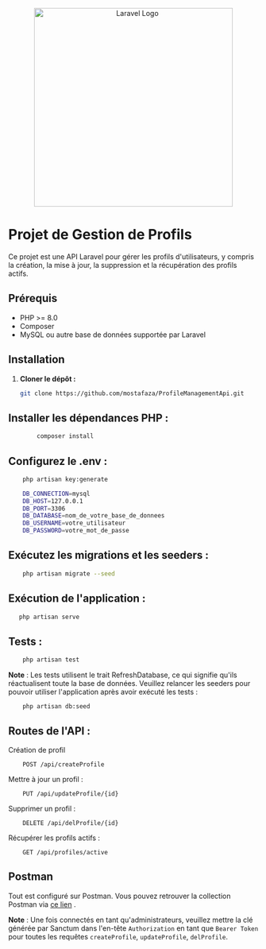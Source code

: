 <p align="center"><a href="https://laravel.com" target="_blank"><img src="https://raw.githubusercontent.com/laravel/art/master/logo-lockup/5%20SVG/2%20CMYK/1%20Full%20Color/laravel-logolockup-cmyk-red.svg" width="400" alt="Laravel Logo"></a></p>

# Projet de Gestion de Profils

Ce projet est une API Laravel pour gérer les profils d'utilisateurs, y compris la création, la mise à jour, la suppression et la récupération des profils actifs.

## Prérequis

- PHP >= 8.0
- Composer
- MySQL ou autre base de données supportée par Laravel

## Installation

1. **Cloner le dépôt :**

   ```bash
   git clone https://github.com/mostafaza/ProfileManagementApi.git

## Installer les dépendances PHP :

```bash
        composer install
```


## Configurez le .env :

```bash
    php artisan key:generate
```
```bash
    DB_CONNECTION=mysql
    DB_HOST=127.0.0.1
    DB_PORT=3306
    DB_DATABASE=nom_de_votre_base_de_donnees
    DB_USERNAME=votre_utilisateur
    DB_PASSWORD=votre_mot_de_passe
```

## Exécutez les migrations et les seeders :

```bash
    php artisan migrate --seed
```

## Exécution de l'application :

```bash
   php artisan serve
```


## Tests :

```bash
    php artisan test
```

<b>Note</b> : Les tests utilisent le trait RefreshDatabase, ce qui signifie qu'ils réactualisent toute la base de données. Veuillez relancer les seeders pour pouvoir utiliser l'application après avoir exécuté les tests :

```
    php artisan db:seed
```

## Routes de l'API :

Création de profil

```
    POST /api/createProfile
```

Mettre à jour un profil :

```
    PUT /api/updateProfile/{id}
```

Supprimer un profil :

```
    DELETE /api/delProfile/{id}
```

Récupérer les profils actifs :

```
    GET /api/profiles/active
```
## Postman

Tout est configuré sur Postman. Vous pouvez retrouver la collection Postman via <a href="https://test-entretien-bouhou-mostafa.postman.co/workspace/Test-entretien-Bouhou-Mostafa-W~e35025ca-48a8-4b9d-8b9e-084cc409ac39/collection/36187956-00bf36bb-67b1-458c-bc84-5099449e427c">ce lien</a> .

<b>Note</b> : Une fois connectés en tant qu'administrateurs, veuillez mettre la clé générée par Sanctum dans l'en-tête `Authorization` en tant que `Bearer Token` pour toutes les requêtes `createProfile`, `updateProfile`, `delProfile`.



